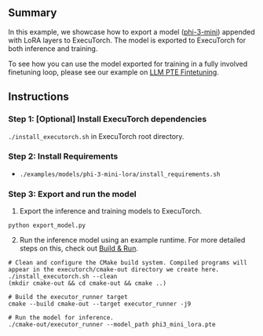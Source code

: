 ## Summary
In this example, we showcase how to export a model ([phi-3-mini](https://github.com/pytorch/executorch/tree/main/examples/models/phi-3-mini)) appended with LoRA layers to ExecuTorch. The model is exported to ExecuTorch for both inference and training.

To see how you can use the model exported for training in a fully involved finetuning loop, please see our example on [LLM PTE Fintetuning](https://github.com/pytorch/executorch/tree/main/examples/llm_pte_finetuning).

## Instructions
### Step 1: [Optional] Install ExecuTorch dependencies
`./install_executorch.sh` in ExecuTorch root directory.

### Step 2: Install Requirements
- `./examples/models/phi-3-mini-lora/install_requirements.sh`

### Step 3: Export and run the model
1. Export the inference and training models to ExecuTorch.
```
python export_model.py
```

2. Run the inference model using an example runtime. For more detailed steps on this, check out [Build & Run](https://pytorch.org/executorch/main/getting-started-setup#build-run).
```
# Clean and configure the CMake build system. Compiled programs will appear in the executorch/cmake-out directory we create here.
./install_executorch.sh --clean
(mkdir cmake-out && cd cmake-out && cmake ..)

# Build the executor_runner target
cmake --build cmake-out --target executor_runner -j9

# Run the model for inference.
./cmake-out/executor_runner --model_path phi3_mini_lora.pte
```
